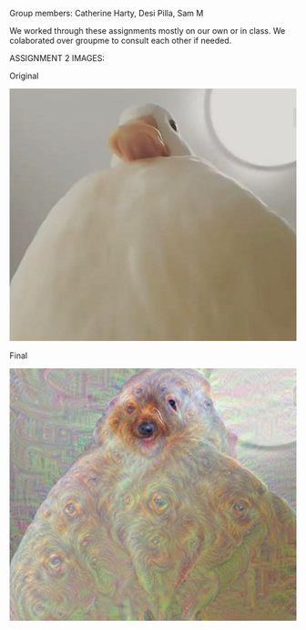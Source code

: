 Group members: Catherine Harty, Desi Pilla, Sam M

We worked through these assignments mostly on our own or in class. We colaborated over groupme to consult each other
if needed.


ASSIGNMENT 2 IMAGES:

Original

![Original Duck](https://raw.githubusercontent.com/TedFess/DSPS_tFessaras/master/HW12/duck.png)

Final

![Final Duck](https://raw.githubusercontent.com/TedFess/DSPS_tFessaras/master/HW12/Final_Duck.jpeg)
